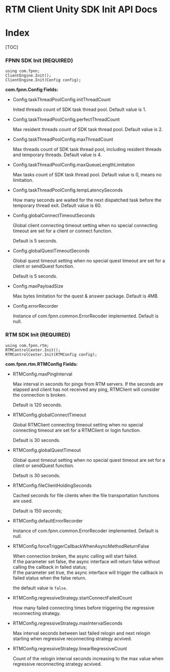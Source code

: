 # RTM Client Unity SDK Init API Docs

# Index

[TOC]

### FPNN SDK Init (REQUIRED)

	using com.fpnn;
	ClientEngine.Init();
	ClientEngine.Init(Config config);

**com.fpnn.Config Fields:**

* Config.taskThreadPoolConfig.initThreadCount

	Inited threads count of SDK task thread pool. Default value is 1.

* Config.taskThreadPoolConfig.perfectThreadCount

	Max resident threads count of SDK task thread pool. Default value is 2.

* Config.taskThreadPoolConfig.maxThreadCount

	Max threads count of SDK task thread pool, including resident threads and temporary threads. Default value is 4.

* Config.taskThreadPoolConfig.maxQueueLengthLimitation

	Max tasks count of SDK task thread pool. Default value is 0, means no limitation.

* Config.taskThreadPoolConfig.tempLatencySeconds

	How many seconds are waited for the next dispatched task before the temporary thread exit. Default value is 60.

* Config.globalConnectTimeoutSeconds

	Global client connecting timeout setting when no special connecting timeout are set for a client or connect function.

	Default is 5 seconds.

* Config.globalQuestTimeoutSeconds

	Global quest timeout setting when no special quest timeout are set for a client or sendQuest function.

	Default is 5 seconds.

* Config.maxPayloadSize

	Max bytes limitation for the quest & answer package. Default is 4MB.

* Config.errorRecorder

	Instance of com.fpnn.common.ErrorRecoder implemented. Default is null.

### RTM SDK Init (REQUIRED)

	using com.fpnn.rtm;
	RTMControlCenter.Init();
	RTMControlCenter.Init(RTMConfig config);

**com.fpnn.rtm.RTMConfig Fields:**

* RTMConfig.maxPingInterval

	Max interval in seconds for pings from RTM servers. If the seconds are elapsed and client has not received any ping, RTMClient will consider the connection is broken.

	Default is 120 seconds.

* RTMConfig.globalConnectTimeout

	Global RTMClient connecting timeout setting when no special connecting timeout are set for a RTMClient or login function.

	Default is 30 seconds.

* RTMConfig.globalQuestTimeout
	
	Global quest timeout setting when no special quest timeout are set for a client or sendQuest function.

	Default is 30 seconds.

* RTMConfig.fileClientHoldingSeconds

	Cached seconds for file clients when the file transportation functions are used.

	Default is 150 seconds; 

* RTMConfig.defaultErrorRecorder

	Instance of com.fpnn.common.ErrorRecoder implemented. Default is null.

* RTMConfig.forceTriggerCallbackWhenAsyncMethodReturnFalse

	When connection broken, the async calling will start failed.  
	If the parameter set false, the async interface will return false without calling the callback in failed status;  
	If the parameter set true, the async interface will trigger the callback in failed status when the false return.

	the default value is `false`.
	
* RTMConfig.regressiveStrategy.startConnectFailedCount

	How many failed connecting times before triggering the regressive reconnecting strategy.

* RTMConfig.regressiveStrategy.maxIntervalSeconds

	Max interval seconds between last failed relogin and next relogin starting when regressive reconnecting strategy acvived.

* RTMConfig.regressiveStrategy.linearRegressiveCount

	Count of the relogin interval seconds increasing to the max value when regressive reconnecting strategy acvived.
